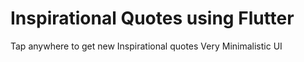 # Inspirational Quotes using Flutter

Tap anywhere to get new Inspirational quotes
Very Minimalistic UI
